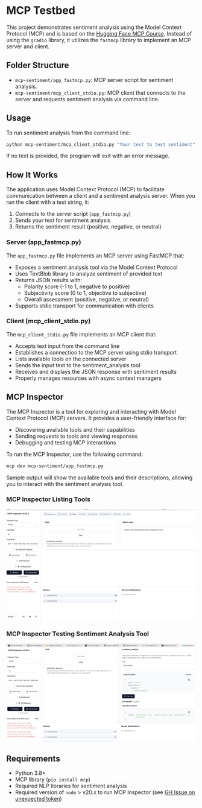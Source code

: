 # MCP Testbed

This project demonstrates sentiment analysis using the Model Context Protocol (MCP) and is based on the [Hugging Face MCP Course](https://huggingface.co/learn/mcp-course/unit2/introduction).  Instead of using the `gradio` library, it utilizes the `fastmcp` library to implement an MCP server and client.

## Folder Structure

- `mcp-sentiment/app_fastmcp.py`: MCP server script for sentiment analysis.
- `mcp-sentiment/mcp_client_stdio.py`: MCP client that connects to the server and requests sentiment analysis via command line.

## Usage

To run sentiment analysis from the command line:

```bash
python mcp-sentiment/mcp_client_stdio.py "Your text to test sentiment"
```

If no text is provided, the program will exit with an error message.

## How It Works

The application uses Model Context Protocol (MCP) to facilitate communication between a client and a sentiment analysis server. When you run the client with a text string, it:

1. Connects to the server script (`app_fastmcp.py`)
2. Sends your text for sentiment analysis
3. Returns the sentiment result (positive, negative, or neutral)

### Server (app_fastmcp.py)

The `app_fastmcp.py` file implements an MCP server using FastMCP that:
- Exposes a sentiment analysis tool via the Model Context Protocol
- Uses TextBlob library to analyze sentiment of provided text
- Returns JSON results with:
  - Polarity score (-1 to 1, negative to positive)
  - Subjectivity score (0 to 1, objective to subjective)
  - Overall assessment (positive, negative, or neutral)
- Supports stdio transport for communication with clients

### Client (mcp_client_stdio.py)

The `mcp_client_stdio.py` file implements an MCP client that:
- Accepts text input from the command line
- Establishes a connection to the MCP server using stdio transport
- Lists available tools on the connected server
- Sends the input text to the sentiment_analysis tool
- Receives and displays the JSON response with sentiment results
- Properly manages resources with async context managers

## MCP Inspector

The MCP Inspector is a tool for exploring and interacting with Model Context Protocol (MCP) servers. It provides a user-friendly interface for:

- Discovering available tools and their capabilities
- Sending requests to tools and viewing responses
- Debugging and testing MCP interactions

To run the MCP Inspector, use the following command:

```bash
mcp dev mcp-sentiment/app_fastmcp.py
```

Sample output will show the available tools and their descriptions, allowing you to interact with the sentiment analysis tool.

### MCP Inspector Listing Tools
![](./images/mcp_inspector_list_tools.png)

### MCP Inspector Testing Sentiment Analysis Tool
![](./images/mcp_inspector_sentiment_tool.png)


## Requirements

- Python 3.8+
- MCP library (`pip install mcp`)
- Required NLP libraries for sentiment analysis
- Required version of `node` > v20.x to run MCP Inspector (see [GH Issue on unexpected token](https://github.com/modelcontextprotocol/python-sdk/issues/184#issuecomment-2788071291))


